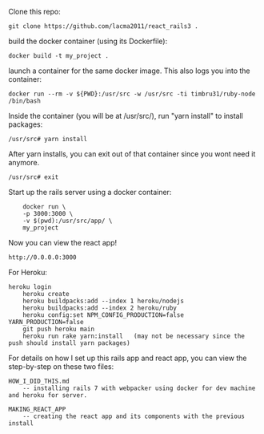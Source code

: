Clone this repo:

	git clone https://github.com/lacma2011/react_rails3 .



build the docker container (using its Dockerfile):

	docker build -t my_project .


launch a container for the same docker image. This also logs you into the container:

	docker run --rm -v ${PWD}:/usr/src -w /usr/src -ti timbru31/ruby-node /bin/bash


Inside the container (you will be at /usr/src/), run "yarn install" to install packages:

	/usr/src# yarn install
	
After yarn installs, you can exit out of that container since you wont need it anymore.
	
	/usr/src# exit
	
	

Start up the rails server using a docker container:

        docker run \
        -p 3000:3000 \
        -v $(pwd):/usr/src/app/ \
        my_project
        
        
Now you can view the react app!

	http://0.0.0.0:3000
	


For Heroku:

	heroku login
        heroku create
        heroku buildpacks:add --index 1 heroku/nodejs
        heroku buildpacks:add --index 2 heroku/ruby
        heroku config:set NPM_CONFIG_PRODUCTION=false YARN_PRODUCTION=false
        git push heroku main
        heroku run rake yarn:install   (may not be necessary since the push should install yarn packages)
        
        
        
For details on how I set up this rails app and react app, you can view the step-by-step on these two files:

	HOW_I_DID_THIS.md
		-- installing rails 7 with webpacker using docker for dev machine and heroku for server.
		
	MAKING_REACT_APP
		-- creating the react app and its components with the previous install

	
